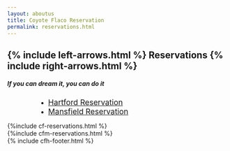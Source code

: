 ```yaml
---
layout: aboutus
title: Coyote Flaco Reservation
permalink: reservations.html
---
```




<div id="tm-header-a" class="tm-block-header-a uk-block uk-block-default tm-block-fullwidth tm-grid-collapse uk-margin-large-bottom">
	<div class="uk-container uk-container-center">
		<section class="tm-header-a uk-grid" data-uk-grid-match="{target:'> div > .uk-panel'}">
			<div class="uk-width-1-1">
				<div class="uk-panel uk-text-center uk-contrast tm-overlay-secondary tm-header-height">
					<div class="tm-background-cover uk-cover-background uk-flex uk-flex-center uk-flex-middle" style="background-position: 50% 0px; background-image: url('images/generic-patio.jpg'); background-size: auto; background-repeat: no-repeat;" data-uk-parallax="{bg: '-200'}">
						<div class="uk-position-relative uk-container" style="width: 100%;">
							<div data-uk-parallax="{opacity: '1,0', y: '-50'}" style="transform: translate3d(0px, 0px, 0px); opacity: 1;">
								<div class="uk-scrollspy-init-inview uk-scrollspy-inview uk-animation-slide-top">
									<h1 class="uk-margin-top uk-text-center cf-heading">
                      {% include left-arrows.html %}
                      Reservations
                      {% include right-arrows.html %}</h1>
								</div>
								<div class="uk-scrollspy-init-inview uk-scrollspy-inview uk-animation-slide-top">
									<h5 class="uk-sub-title-small">If you can dream it, you can do it</h5>
								</div>
							</div>
						</div>
					</div>
				</div>
			</div>
		</section>
	</div>
</div>
<!-- Conditional Section -->
<div class="uk-container uk-container-center">
  <ul id="profileTabs" class="nav nav-tabs uk-tab uk-tab-grid uk-tab-top uk-text-center" style="margin-left: 5em !important;">
      <li class="active">
        <a class="noCrossRef" href="#profile" data-toggle="tab" aria-expanded="true" style="font-size:1.25em;">
          Hartford Reservation
        </a>
      </li>
      <li class="">
        <a class="noCrossRef" href="#about" data-toggle="tab" aria-expanded="false" style="font-size:1.25em;">
          Mansfield Reservation
        </a>
      </li> 
  </ul>
  <div class="tab-content uk-margin" style="margin-top: 0px !important;">
      <div role="tabpanel" class="tab-pane active" id="profile">
          {%include cf-reservations.html %}
      </div>
      <div role="tabpanel" class="tab-pane" id="about">
          {%include cfm-reservations.html %}
      </div>
  </div>
</div>
{% include cfh-footer.html %}










<!-- Latest compiled and minified CSS -->
<link rel="stylesheet" href="https://maxcdn.bootstrapcdn.com/bootstrap/3.3.7/css/bootstrap.min.css" integrity="sha384-BVYiiSIFeK1dGmJRAkycuHAHRg32OmUcww7on3RYdg4Va+PmSTsz/K68vbdEjh4u" crossorigin="anonymous">

<!-- Latest compiled and minified JavaScript -->
<script src="https://ajax.googleapis.com/ajax/libs/jquery/1.12.4/jquery.min.js"></script>
<script src="https://maxcdn.bootstrapcdn.com/bootstrap/3.3.7/js/bootstrap.min.js" integrity="sha384-Tc5IQib027qvyjSMfHjOMaLkfuWVxZxUPnCJA7l2mCWNIpG9mGCD8wGNIcPD7Txa" crossorigin="anonymous"></script>

<style>
.uk-margin-small-top {
    margin-top: 15px !important;
    margin-bottom: 15px !important;
}
  </style>